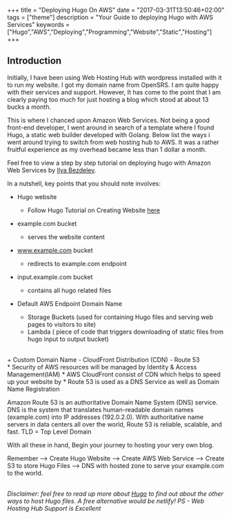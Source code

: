 +++
title = "Deploying Hugo On AWS"
date = "2017-03-31T13:50:46+02:00"
tags = ["theme"]
description = "Your Guide to deploying Hugo with AWS Services"
keywords = ["Hugo","AWS","Deploying","Programming","Website","Static","Hosting"]
+++

[1]: http://bezdelev.com/post/hugo-aws-lambda-static-website/
[2]: https://gohugo.io/overview/quickstart/
[3]: http://docs.aws.amazon.com/AmazonS3/latest/dev/website-hosting-custom-domain-walkthrough.html
[4]: http://blog.el-chavez.me/2015/11/26/go-hugo-seo/
[5]: https://gohugo.io/overview/introduction/
## Introduction
<p>Initially, I have been using Web Hosting Hub with wordpress installed with it to run my website. I got my domain name from OpenSRS. I am quite happy with their services and support. However, It has come to the point that I am clearly paying too much for just hosting a blog which stood at about 13 bucks a month.</p>

<!--more-->
<p>This is where I chanced upon Amazon Web Services. Not being a good front-end developer, I went around in search of a template where I found Hugo, a static web builder developed with Golang. Below list the ways i went around trying to switch from web hosting hub to AWS. It was a rather fruitful experience as my overhead became less than 1 dollar a month.</p>

Feel free to view a step by step tutorial on deploying hugo with Amazon Web Services by [Ilya Bezdelev][1].  

In a nutshell, key points that you should note involves:  

+ Hugo website
  - Follow Hugo Tutorial on Creating Website [here][2]
+ example.com bucket
  - serves the website content
+ www.example.com bucket
  - redirects to example.com endpoint
+ input.example.com bucket
  - contains all hugo related files

+ Default AWS Endpoint Domain Name
  - Storage Buckets (used for containing Hugo files and serving web pages to visitors to site)
  - Lambda ( piece of code that triggers downloading of static files from hugo input to output bucket)
</br>
+ Custom Domain Name
  - CloudFront Distribution (CDN)
  - Route 53
</br>
* Security of AWS resources will be managed by Identity & Access Management(IAM)
* AWS CloudFront consist of CDN which helps to speed up your website by
* Route 53 is used as a DNS Service as well as Domain Name Registration

Amazon Route 53 is an authoritative Domain Name System (DNS) service. DNS is the system that translates human-readable domain names (example.com) into IP addresses (192.0.2.0). With authoritative name servers in data centers all over the world, Route 53 is reliable, scalable, and fast.
TLD = Top Level Domain

With all these in hand, Begin your journey to hosting your very own blog.

Remember --> Create Hugo Website --> Create AWS Web Service --> Create S3 to store Hugo Files --> DNS with hosted zone to serve your example.com to the world.  
</br>

*Disclaimer: feel free to read up more about [Hugo][5] to find out about the other ways to host Hugo files. A free alternative would be netlify!*
*PS - Web Hosting Hub Support is Excellent*
